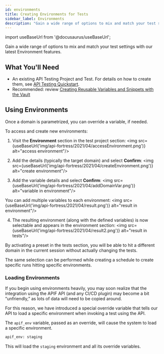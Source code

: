 ```yaml
---
id: environments
title: Creating Environments for Tests
sidebar_label: Environments
description: "Gain a wide range of options to mix and match your test settings with our latest Environments features."
---
```


import useBaseUrl from '@docusaurus/useBaseUrl';

Gain a wide range of options to mix and match your test settings with our latest Environment features.

## What You'll Need
* An existing API Testing Project and Test. For details on how to create them, see [API Testing Quickstart](/api-testing/quickstart/).
* Recommended: review [Creating Reusable Variables and Snippets with the Vault](/api-testing/vault/)

## Using Environments

Once a domain is parametrized, you can override a variable, if needed.

To access and create new environments:

1. Visit the **Environment** section in the test project section:
  <img src={useBaseUrl('img/api-fortress/2021/04/accessEnvironment.png')} alt="access environment"/>

2. Add the details (typically the target domain) and select **Confirm**:
  <img src={useBaseUrl('img/api-fortress/2021/04/createEnvironment.png')} alt="create environment"/>

3. Add the variable details and select **Confirm**:
  <img src={useBaseUrl('img/api-fortress/2021/04/addDomainVar.png')} alt="variable in environment"/>

  You can add multiple variables to each environment:
  <img src={useBaseUrl('img/api-fortress/2021/04/result.png')} alt="result in environment"/>

4. The resulting environment (along with the defined variables) is now selectable and appears in the environment section:
  <img src={useBaseUrl('img/api-fortress/2021/04/result2.png')} alt="result in tests"/>

By activating a preset in the tests section, you will be able to hit a different domain in the current session without actually changing the tests.

The same selection can be performed while creating a schedule to create specific runs hitting specific environments.

### Loading Environments

If you begin using environments heavily, you may soon realize that the integration using the APIF API (and any CI/CD plugin) may become a bit “unfriendly,” as lots of data will need to be copied around.

For this reason, we have introduced a special override variable that tells our API to load a specific environment when invoking a test using the API.

The `apif_env` variable, passed as an override, will cause the system to load a specific environment.
```bash
apif_env: staging
```

This will load the `staging` environment and all its override variables.
